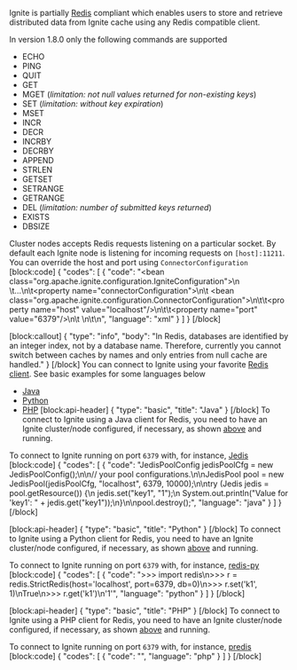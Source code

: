 Ignite is partially [Redis](http://redis.io/) compliant which enables users to store and retrieve distributed data from Ignite cache using any Redis compatible client.

In version 1.8.0 only the following commands are supported
- ECHO
- PING
- QUIT
- GET
- MGET (*limitation: not null values returned for non-existing keys*)
- SET (*limitation: without key expiration*)
- MSET
- INCR
- DECR
- INCRBY
- DECRBY
- APPEND
- STRLEN
- GETSET
- SETRANGE
- GETRANGE
- DEL (*limitation: number of submitted keys returned*)
- EXISTS
- DBSIZE

Cluster nodes accepts Redis requests listening on a particular socket. By default each Ignite node is listening for incoming requests on `[host]:11211`. You can override the host and port using `ConnectorConfiguration`
[block:code]
{
  "codes": [
    {
      "code": "<bean class=\"org.apache.ignite.configuration.IgniteConfiguration\">\n  \t...\n\t<property name=\"connectorConfiguration\">\n\t    <bean class=\"org.apache.ignite.configuration.ConnectorConfiguration\">\n\t\t<property name=\"host\" value=\"localhost\"/>\n\t\t<property name=\"port\" value=\"6379\"/>\n\t    </bean>\n\t</property>\n</bean>",
      "language": "xml"
    }
  ]
}
[/block]

[block:callout]
{
  "type": "info",
  "body": "In Redis, databases are identified by an integer index, not by a database name. Therefore, currently you cannot switch between caches by names and only entries from null cache are handled."
}
[/block]
You can connect to Ignite using your favorite [Redis client](http://redis.io/clients). See basic examples for some languages below
- [Java](#java)
- [Python](#python)
- [PHP](#php)
[block:api-header]
{
  "type": "basic",
  "title": "Java"
}
[/block]
To connect to Ignite using a Java client for Redis, you need to have an Ignite cluster/node configured, if necessary, as shown [above](doc:redis) and running.

To connect to Ignite running on port `6379` with, for instance, [Jedis](https://github.com/xetorthio/jedis)
[block:code]
{
  "codes": [
    {
      "code": "JedisPoolConfig jedisPoolCfg = new JedisPoolConfig();\n\n// your pool configurations.\n\nJedisPool pool = new JedisPool(jedisPoolCfg, \"localhost\", 6379, 10000);\n\ntry (Jedis jedis = pool.getResource()) {\n    jedis.set(\"key1\", \"1\");\n    System.out.println(\"Value for 'key1': \" + jedis.get(\"key1\"));\n}\n\npool.destroy();",
      "language": "java"
    }
  ]
}
[/block]

[block:api-header]
{
  "type": "basic",
  "title": "Python"
}
[/block]
To connect to Ignite using a Python client for Redis, you need to have an Ignite cluster/node configured, if necessary, as shown [above](doc:redis) and running.

To connect to Ignite running on port `6379` with, for instance, [redis-py](https://github.com/andymccurdy/redis-py)
[block:code]
{
  "codes": [
    {
      "code": ">>> import redis\n>>> r = redis.StrictRedis(host='localhost', port=6379, db=0)\n>>> r.set('k1', 1)\nTrue\n>>> r.get('k1')\n'1'",
      "language": "python"
    }
  ]
}
[/block]

[block:api-header]
{
  "type": "basic",
  "title": "PHP"
}
[/block]
To connect to Ignite using a PHP client for Redis, you need to have an Ignite cluster/node configured, if necessary, as shown [above](doc:redis) and running.

To connect to Ignite running on port `6379` with, for instance, [predis](https://github.com/nrk/predis)
[block:code]
{
  "codes": [
    {
      "code": "",
      "language": "php"
    }
  ]
}
[/block]